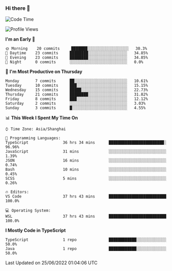 ### Hi there 👋

<!--
**waynelwz/waynelwz** is a ✨ _special_ ✨ repository because its `README.md` (this file) appears on your GitHub profile.

Here are some ideas to get you started:

- 🔭 I’m currently working on ...
- 🌱 I’m currently learning ...
- 👯 I’m looking to collaborate on ...
- 🤔 I’m looking for help with ...
- 💬 Ask me about ...
- 📫 How to reach me: ...
- 😄 Pronouns: ...
- ⚡ Fun fact: ...
-->

<!--START_SECTION:waka-->
![Code Time](http://img.shields.io/badge/Code%20Time-31%20hrs%2056%20mins-blue)

![Profile Views](http://img.shields.io/badge/Profile%20Views-2-blue)

**I'm an Early 🐤** 

```text
🌞 Morning    20 commits     ███████░░░░░░░░░░░░░░░░░░   30.3% 
🌆 Daytime    23 commits     ████████░░░░░░░░░░░░░░░░░   34.85% 
🌃 Evening    23 commits     ████████░░░░░░░░░░░░░░░░░   34.85% 
🌙 Night      0 commits      ░░░░░░░░░░░░░░░░░░░░░░░░░   0.0%

```
📅 **I'm Most Productive on Thursday** 

```text
Monday       7 commits      ██░░░░░░░░░░░░░░░░░░░░░░░   10.61% 
Tuesday      10 commits     ███░░░░░░░░░░░░░░░░░░░░░░   15.15% 
Wednesday    15 commits     █████░░░░░░░░░░░░░░░░░░░░   22.73% 
Thursday     21 commits     ████████░░░░░░░░░░░░░░░░░   31.82% 
Friday       8 commits      ███░░░░░░░░░░░░░░░░░░░░░░   12.12% 
Saturday     2 commits      ░░░░░░░░░░░░░░░░░░░░░░░░░   3.03% 
Sunday       3 commits      █░░░░░░░░░░░░░░░░░░░░░░░░   4.55%

```


📊 **This Week I Spent My Time On** 

```text
⌚︎ Time Zone: Asia/Shanghai

💬 Programming Languages: 
TypeScript               36 hrs 34 mins      ████████████████████████░   96.96% 
JavaScript               31 mins             ░░░░░░░░░░░░░░░░░░░░░░░░░   1.39% 
JSON                     16 mins             ░░░░░░░░░░░░░░░░░░░░░░░░░   0.74% 
Bash                     10 mins             ░░░░░░░░░░░░░░░░░░░░░░░░░   0.45% 
SCSS                     5 mins              ░░░░░░░░░░░░░░░░░░░░░░░░░   0.26%

🔥 Editors: 
VS Code                  37 hrs 43 mins      █████████████████████████   100.0%

💻 Operating System: 
WSL                      37 hrs 43 mins      █████████████████████████   100.0%

```

**I Mostly Code in TypeScript** 

```text
TypeScript               1 repo              ████████████░░░░░░░░░░░░░   50.0% 
Java                     1 repo              ████████████░░░░░░░░░░░░░   50.0%

```



 Last Updated on 25/06/2022 01:04:06 UTC
<!--END_SECTION:waka-->
